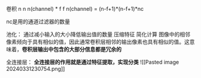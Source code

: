 卷积
  n n n(channel) * f f n(channel)
 = (n-f+1)*(n-f+1)*nc
 
 nc是用的通道过滤器的数量
 
 池化：
 通过减小输入的大小降低输出值的数量 压缩特征 简化计算
 图像中的相邻像素倾向于具有相似的值，因此通常卷积层相邻的输出像素也具有相似的值。这意味着，**卷积层输出中包含的大部分信息都是冗余的**

全连接层：
**全连接层的作用就是通过特征提取，实现分类**
![[Pasted image 20240331230754.png]]

